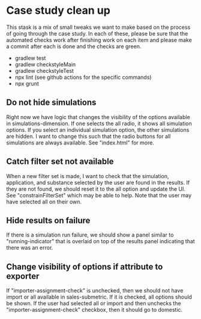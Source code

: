 # Case study clean up

This stask is a mix of small tweaks we want to make based on the process of going through the case study. In each of these, please be sure that the automated checks work after finishing work on each item and please make a commit after each is done and the checks are green.

 - gradlew test
 - gradlew checkstyleMain
 - gradlew checkstyleTest
 - npx lint (see github actions for the specific commands)
 - npx grunt

## Do not hide simulations

Right now we have logic that changes the visibility of the options available in simulations-dimension. If one selects the all radio, it shows all simulation options. If you select an individual simulation option, the other simulations are hidden. I want to change this such that the radio buttons for all simulations are always available. See "index.html" for more.

## Catch filter set not available

When a new filter set is made, I want to check that the simulation, application, and substance selected by the user are found in the results. If they are not found, we should reset it to the all option and update the UI. See "constrainFilterSet" which may be able to help. Note that the user may have selected all on their own.

## Hide results on failure

If there is a simulation run failure, we should show a panel similar to "running-indicator" that is overlaid on top of the results panel indicating that there was an error.

## Change visibility of options if attribute to exporter

If "importer-assignment-check" is unchecked, then we should not have import or all available in sales-submetric. If it is checked, all options should be shown. If the user had selected all or import and then unchecks the "importer-assignment-check" checkbox, then it should go to domestic.
